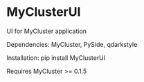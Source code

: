 MyClusterUI
===========

UI for MyCluster application

Dependencies: MyCluster, PySide, qdarkstyle

Installation: pip install MyClusterUI

Requires MyCluster >= 0.1.5

